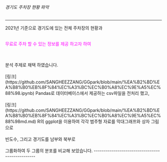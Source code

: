 ###### 경기도 주차장 현황 파악
------------------------------------------------
2021년 기준으로 경기도에 있는 전체 주차장의 현황과
<br><br>
<p style="color:#FF00FF"> 무료로 주차 할 수 있는 정보를 제공 하고자 하여 </p>
<br><br>
분석 주제로 채택 하였습니다.
<br><br>
[링크](https://github.com/SANGHEEZZANG/GGpark/blob/main/%EA%B2%BD%EA%B8%B0%EB%8F%84%EC%A3%BC%EC%B0%A8%EC%9E%A5%EC%88%98.ipynb) Pandas로 데이터베이스에서 제공하는 csv파일을 전처리 했고,
<br><br>
[링크](https://github.com/SANGHEEZZANG/GGpark/blob/main/%EA%B2%BD%EA%B8%B0%EB%8F%84%EC%A3%BC%EC%B0%A8%EC%9E%A5%EC%88%98md.md) R의 ggplot을 이용하여 각각 범주형 자료를 막대그래프와 상자 그림으로
<br><br>
빈도수, 그리고 경기도를 남부와 북부로
<br><br>
그룹화하여 두 그룹의 분포를 비교해 보았습니다.
------------------------------------------------
